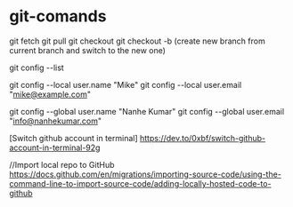# git-comands
 
 git fetch
 git pull
 git checkout <branch>
 git checkout -b <new-branch> (create new branch from current branch and switch to the new one)
 
 git config --list
 
 git config --local user.name "Mike"
 git config --local user.email "mike@example.com"
 
 git config --global user.name "Nanhe Kumar"
 git config --global user.email "info@nanhekumar.com"
 
 [Switch github account in terminal]
 https://dev.to/0xbf/switch-github-account-in-terminal-92g

 //Import local repo to GitHub
 https://docs.github.com/en/migrations/importing-source-code/using-the-command-line-to-import-source-code/adding-locally-hosted-code-to-github
